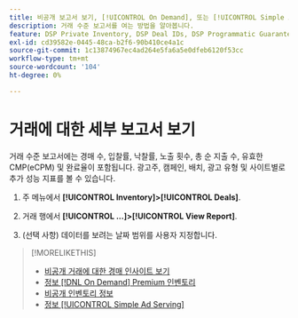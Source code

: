 ```yaml
---
title: 비공개 보고서 보기, [!UICONTROL On Demand], 또는 [!UICONTROL Simple Ad Serving] 거래
description: 거래 수준 보고서를 여는 방법을 알아봅니다.
feature: DSP Private Inventory, DSP Deal IDs, DSP Programmatic Guaranteed Deals, DSP On Demand Inventory, DSP Simple Ad Serving
exl-id: cd39582e-0445-48ca-b2f6-90b410ce4a1c
source-git-commit: 1c13874967ec4ad264e5fa6a5e0dfeb6120f53cc
workflow-type: tm+mt
source-wordcount: '104'
ht-degree: 0%

---
```


# 거래에 대한 세부 보고서 보기

거래 수준 보고서에는 경매 수, 입찰률, 낙찰률, 노출 횟수, 총 순 지출 수, 유효한 CMP(eCPM) 및 완료율이 포함됩니다. 광고주, 캠페인, 배치, 광고 유형 및 사이트별로 추가 성능 지표를 볼 수 있습니다.

1. 주 메뉴에서 **[!UICONTROL Inventory]>[!UICONTROL Deals]**.

1. 거래 행에서 **[!UICONTROL ...]>[!UICONTROL View Report]**.

1. (선택 사항) 데이터를 보려는 날짜 범위를 사용자 지정합니다.

>[!MORELIKETHIS]
>
>* [비공개 거래에 대한 경매 인사이트 보기](/help/dsp/inventory/private-deal-auction-insights.md)
>* [정보 [!DNL On Demand] Premium 인벤토리](on-demand-inventory-about.md)
>* [비공개 인벤토리 정보](private-inventory-about.md)
>* [정보 [!UICONTROL Simple Ad Serving]](simple-deal-about.md)

